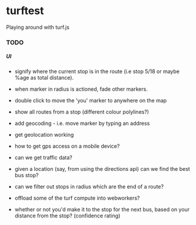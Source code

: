 # turftest
Playing around with turf.js

### TODO

##### UI
- signify where the current stop is in the route (i.e stop 5/18 or maybe %age as total distance).
- when marker in radius is actioned, fade other markers.
- double click to move the 'you' marker to anywhere on the map
- show all routes from a stop (different colour polylines?)
- add geocoding - i.e. move marker by typing an address
- get geolocation working
- how to get gps access on a mobile device?
- can we get traffic data?
- given a location (say, from using the directions api) can we find the best bus stop?
- can we filter out stops in radius which are the end of a route?
- offload some of the turf compute into webworkers?

- whether or not you'd make it to the stop for the next bus, based on your distance from the stop? (confidence rating)

